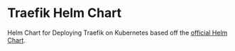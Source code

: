 # Traefik Helm Chart

Helm Chart for Deploying Traefik on Kubernetes based off the
[official Helm Chart](https://github.com/helm/charts/tree/master/stable/traefik).
